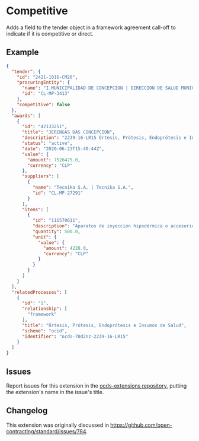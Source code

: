 # Competitive

Adds a field to the tender object in a framework agreement call-off to indicate if it is competitive or direct.

## Example

```json
{
  "tender": {
    "id": "2421-1016-CM20",
    "procuringEntity": {
      "name": "I.MUNICIPALIDAD DE CONCEPCION | DIRECCION DE SALUD MUNICIPAL DE CONCEPCION",
      "id": "CL-MP-3413"
    },
    "competitive": false
  },
  "awards": [
    {
      "id": "42133251",
      "title": "JERINGAS DAS CONCEPCION",
      "description": "2239-16-LR15 Órtesis, Prótesis, Endoprótesis e Insumos de Salud. FINANCIAMIENTO: 215.22.04.005.001 SP 28 SE SOLICITA LA ACEPTACIÓN DE ESTA ORCOM A TRAVÉS DE LA PLATAFORMA MERCADO PUBLICO ANTES DE REALIZAR LA ENTREGA DEL BIEN O SERVICIO",
      "status": "active",
      "date": "2020-06-23T15:40:44Z",
      "value": {
        "amount": 7526475.0,
        "currency": "CLP"
      },
      "suppliers": [
        {
          "name": "Tecnika S.A. | Tecnika S.A.",
          "id": "CL-MP-27291"
        }
      ],
      "items": [
        {
          "id": "111570611",
          "description": "Aparatos de inyección hipodérmica o accesorios(1391678 )JERINGA HIPODERMICA CONTROLADA VENOTEK 10ML LUER LOCK CON AGUJA 21GX1 1/2 100 UNIDADES 1418179",
          "quantity": 500.0,
          "unit": {
            "value": {
              "amount": 4228.0,
              "currency": "CLP"
            }
          }
        }
      ]
    }
  ],
  "relatedProcesses": [
    {
      "id": "1",
      "relationship": [
        "framework"
      ],
      "title": "Órtesis, Prótesis, Endoprótesis e Insumos de Salud",
      "scheme": "ocid",
      "identifier": "ocds-70d2nz-2239-16-LR15"
    }
  ]
}
```

## Issues

Report issues for this extension in the [ocds-extensions repository](https://github.com/open-contracting/ocds-extensions/issues), putting the extension's name in the issue's title.

## Changelog

This extension was originally discussed in <https://github.com/open-contracting/standard/issues/784>.
